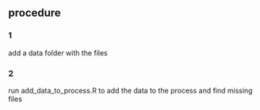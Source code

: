 ## procedure
### 1
add a data folder with the files

### 2
run add_data_to_process.R to add the data to the process and find missing files
